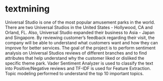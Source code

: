 # textmining
Universal Studio is one of the most popular amusement parks in the world. There are two
Universal Studios in the United States - Hollywood, CA and Orland, FL. Also, Universal Studio
expanded their business to Asia - Japan and Singapore. By reviewing customer’s feedback regarding their
visit, the company will be able to understand what customers want and how they can improve for better
services.
The goal of the project is to perform sentiment analysis on Universal Studios reviews of different
branches and to find attributes that help understand why the customer liked or disliked the specific theme
park. Vader Sentiment Analyzer is used to classify the text into Positive/Negative reviews and TF-IDF is
used for Feature Extraction. Topic modeling performed to understand the top 10 important topics.
